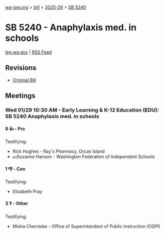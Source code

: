 [wa-law.org](/) > [bill](/bill/) > [2025-26](/bill/2025-26/) > [SB 5240](/bill/2025-26/sb/5240/)

# SB 5240 - Anaphylaxis med. in schools
[leg.wa.gov](https://app.leg.wa.gov/billsummary?BillNumber=5240&Year=2025&Initiative=false) | [RSS Feed](./rss.xml)

## Revisions
* [Original Bill](1/)

## Meetings
### Wed 01/29 10:30 AM - Early Learning & K-12 Education (EDU): SB 5240 Anaphylaxis med. in schools
#### 8 👍 - Pro
Testifying:
* Rick Hughes - Ray's Pharmacy, Orcas Island
* 💵Suzanne Hanson - Washington Federation of Independent Schools

#### 1 👎 - Con
Testifying:
* Elizabeth Pray

#### 3 ❓ - Other
Testifying:
* Misha Cherniske - Office of Superintendent of Public Instruction (OSPI)
